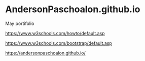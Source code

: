 # AndersonPaschoalon.github.io
May portifolio


https://www.w3schools.com/howto/default.asp

https://www.w3schools.com/bootstrap/default.asp

https://andersonpaschoalon.github.io/